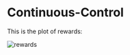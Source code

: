 # Continuous-Control

This is the plot of rewards:



![rewards](https://user-images.githubusercontent.com/81542828/236647861-b57a3eb6-afe9-4db2-ba45-0e117a35f123.png)
